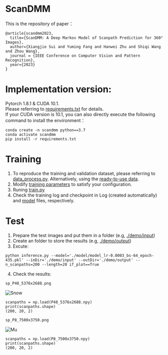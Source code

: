 # ScanDMM

This is the repository of paper：  
```
@article{scandmm2023,
  title={ScanDMM: A Deep Markov Model of Scanpath Prediction for 360° Images},
  author={Xiangjie Sui and Yuming Fang and Hanwei Zhu and Shiqi Wang and Zhou Wang},
  journal = {IEEE Conference on Computer Vision and Pattern Recognition}, 
  year={2023}
}
```

# Implementation version:
Pytorch 1.8.1 & CUDA 10.1.  
Please referring to [requirements.txt](https://github.com/xiangjieSui/ScanDMM/blob/master/requirement.txt) for details.  
If your CUDA version is 10.1, you can also directly execute the following command to install the environment：  
```
conda create -n scandmm python==3.7  
conda activate scandmm
pip install -r requirements.txt
```

# Training  
1. To reproduce the training and validation dataset, please referring to [data_process.py](https://github.com/xiangjieSui/ScanDMM/blob/master/data_process.py). Alternatively, using the [ready-to-use data](https://github.com/xiangjieSui/ScanDMM/tree/master/Datasets).
2. Modify [training parameters](https://github.com/xiangjieSui/ScanDMM/blob/master/config.py) to satisfy your configuration.
3. Runing [train.py](https://github.com/xiangjieSui/ScanDMM/blob/master/train.py)
4. Check the training log and checkpoint in Log (created automatically) and [model](https://github.com/xiangjieSui/ScanDMM/tree/master/model) files, respectively.

# Test  
1. Prepare the test images and put them in a folder (e.g, [./demo/input](https://github.com/xiangjieSui/ScanDMM/tree/master/demo/input))  
2. Create an folder to store the results (e.g, [./demo/output](https://github.com/xiangjieSui/ScanDMM/tree/master/demo/output)) 
3. Excute:
```
python inference.py --model='./model/model_lr-0.0003_bs-64_epoch-435.pkl' --inDir='./demo/input' --outDir='./demo/output' --n_scanpaths=200 --length=20 if_plot==True
```
4. Check the results:  
``` 
sp_P48_5376x2688.png
```
![Snow](https://github.com/xiangjieSui/ScanDMM/blob/master/demo/output/sp_P48_5376x2688.png)  
```
scanpaths = np.load(P48_5376x2688.npy)
print(scanpaths.shape)
(200, 20, 2)
```

```
sp_P8_7500x3750.png
```
![Mu](https://github.com/xiangjieSui/ScanDMM/blob/master/demo/output/sp_P8_7500x3750.png)
```
scanpaths = np.load(P8_7500x3750.npy)
print(scanpaths.shape)
(200, 20, 2)
```


